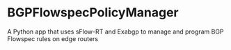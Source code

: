 # BGPFlowspecPolicyManager
A Python app that uses sFlow-RT and Exabgp to manage and program BGP Flowspec rules on edge routers

